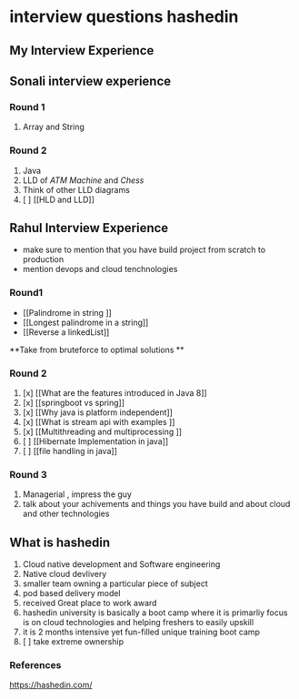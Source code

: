 # interview questions hashedin


## My Interview Experience 


## Sonali interview experience
### Round 1 
1. Array and String

### Round 2 
1. Java 
2. LLD of *ATM Machine* and *Chess*
3. Think of other LLD diagrams 
4. [ ] [[HLD and LLD]]

## Rahul Interview Experience
- make sure to mention that you have build project from scratch to production
- mention devops and cloud tenchnologies

### Round1 
- [[Palindrome in string ]]
- [[Longest palindrome in a string]]
- [[Reverse a linkedList]]

**Take from  bruteforce to optimal solutions **

### Round 2
1. [x] [[What are the features introduced in Java 8]]
2. [x] [[springboot vs spring]]
4. [x] [[Why java is platform independent]]
9. [x] [[What is stream api with examples ]]
10. [x] [[Multithreading and multiprocessing ]] 
11. [ ] [[Hibernate Implementation in java]]
12. [ ] [[file handling in java]]


### Round 3 
1. Managerial , impress the guy
2. talk about your achivements and things you have build and about cloud and other technologies


## What is hashedin
1. Cloud native development and Software engineering
2. Native cloud devlivery
3. smaller team owning a particular piece of subject
4. pod based delivery model
5. received Great place to work award
6. hashedin university is basically a boot camp where it is primarliy focus is on cloud technologies and helping freshers to easily upskill
7. it is 2 months intensive yet fun-filled unique training boot camp
8. [ ] take extreme ownership

### References
https://hashedin.com/

